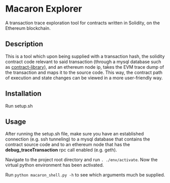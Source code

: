 # Macaron Explorer

A transaction trace exploration tool for contracts written in Solidity, on the Ethereum blockchain.

## Description
This is a tool which upon being supplied with a transaction hash, the solidity contract code relevant to said transaction (through a mysql database such as [contract-library](https://contract-library.com)), and an ethereum node ip, takes the EVM trace dump of the transaction and maps it to the source code. This way, the contract path of execution and state changes can be viewed in a more user-friendly way.

## Installation
Run setup.sh

## Usage

After running the setup.sh file, make sure you have an established connection (e.g. ssh tunneling) to a mysql database that contains the contract source code and to an ethereum node that has the **debug_traceTransaction** rpc call enabled (e.g. geth).

Navigate to the project root directory and run `. ./env/activate`. Now the virtual python environment has been activated.

Run `python macaron_shell.py -h` to see which arguments much be supplied.